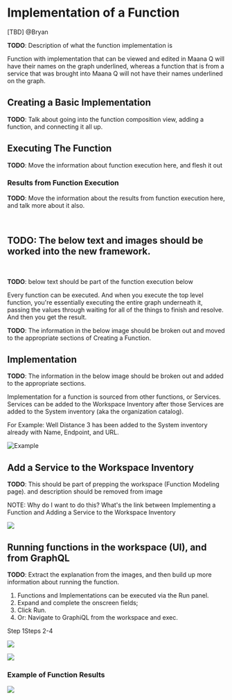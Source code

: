 # Implementation of a Function

\[TBD\] @Bryan

**TODO**: Description of what the function implementation is

Function with implementation that can be viewed and edited in Maana Q will have their names on the graph underlined, whereas a function that is from a service that was brought into Maana Q will not have their names underlined on the graph.

## Creating a Basic Implementation <a id="creating-a-basic-implementation"></a>

**TODO**: Talk about going into the function composition view, adding a function, and connecting it all up.

## Executing The Function <a id="executing-the-function"></a>

**TODO**: Move the information about function execution here, and flesh it out

### Results from Function Execution <a id="results-from-function-execution"></a>

**TODO**: Move the information about the results from function execution here, and talk more about it also.

​

## TODO: The below text and images should be worked into the new framework. <a id="todo-the-below-text-and-images-should-be-worked-into-the-new-framework"></a>

​

**TODO**: below text should be part of the function execution below

Every function can be executed. And when you execute the top level function, you're essentially executing the entire graph underneath it, passing the values through waiting for all of the things to finish and resolve. And then you get the result.

**TODO**: The information in the below image should be broken out and moved to the appropriate sections of Creating a Function.

## Implementation <a id="implementation"></a>

**TODO**: The information in the below image should be broken out and added to the appropriate sections.

Implementation for a function is sourced from other functions, or Services. Services can be added to the Workspace Inventory after those Services are added to the System inventory \(aka the organization catalog\).

For Example: Well Distance 3 has been added to the System inventory already with Name, Endpoint, and URL.

![Example](https://blobscdn.gitbook.com/v0/b/gitbook-28427.appspot.com/o/assets%2F-LWSKjuJIsK0lFXCaEtL%2F-LYd_sO_wECO3LzVAulA%2F-LYdaaBnrpO-5J9VD2xy%2Fimage.png?alt=media&token=848a217c-4ca1-4c7b-aa90-affad814769d)

## Add a Service to the Workspace Inventory <a id="add-a-service-to-the-workspace-inventory"></a>

**TODO**: This should be part of prepping the workspace \(Function Modeling page\). and description should be removed from image

NOTE: Why do I want to do this? What's the link between Implementing a Function and Adding a Service to the Workspace Inventory

![](https://blobscdn.gitbook.com/v0/b/gitbook-28427.appspot.com/o/assets%2F-LVdnxVOMd0zDJQAgSCd%2F-LWJ5DkOZ2SlTSD4XHDS%2F-LWJ5Qj014cD10VgTRlS%2Fimage.png?alt=media&token=ea24480b-b1ed-4927-b460-71fc4c7b7f72)

##  Running functions in the workspace \(UI\), and from GraphQL <a id="running-functions-in-the-workspace-ui-and-from-graphql"></a>

**TODO**: Extract the explanation from the images, and then build up more information about running the function.

1. Functions and Implementations can be executed via the Run panel.
2. Expand and complete the onscreen fields;
3. Click Run.
4. Or: Navigate to GraphiQL from the workspace and exec.

Step 1Steps 2-4

![](https://blobscdn.gitbook.com/v0/b/gitbook-28427.appspot.com/o/assets%2F-LWSKjuJIsK0lFXCaEtL%2F-LYd_sO_wECO3LzVAulA%2F-LYdb_seEWFY8oJVpTLS%2Fimage.png?alt=media&token=30d04676-bcb4-4baf-a5ac-f6320d21b456)

![](https://blobscdn.gitbook.com/v0/b/gitbook-28427.appspot.com/o/assets%2F-LWSKjuJIsK0lFXCaEtL%2F-LYd_sO_wECO3LzVAulA%2F-LYdbLE5OOGMukVETNHM%2Fimage.png?alt=media&token=29c01c63-6f9b-42d2-9512-f2b6f78cb40d)

### Example of Function Results <a id="example-of-function-results"></a>

![](https://blobscdn.gitbook.com/v0/b/gitbook-28427.appspot.com/o/assets%2F-LVdnxVOMd0zDJQAgSCd%2F-LWJ5DkOZ2SlTSD4XHDS%2F-LWJ5cIWsj1cA0b-hjXn%2Fimage.png?alt=media&token=51b10a46-fbd2-46cf-b96a-23711fd20398)

